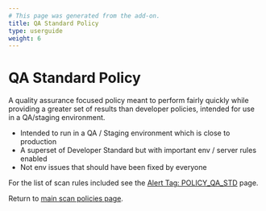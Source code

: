 ```yaml
---
# This page was generated from the add-on.
title: QA Standard Policy
type: userguide
weight: 6
---
```


# QA Standard Policy

A quality assurance focused policy meant to perform fairly quickly while providing a greater set of results than developer policies, intended for use in a QA/staging environment.

* Intended to run in a QA / Staging environment which is close to production
* A superset of Developer Standard but with important env / server rules enabled
* Not env issues that should have been fixed by everyone

For the list of scan rules included see the [Alert Tag: POLICY_QA_STD](/alerttags/policy_qa_std/) page.

Return to [main scan policies page](/docs/desktop/addons/scan-policies/).
